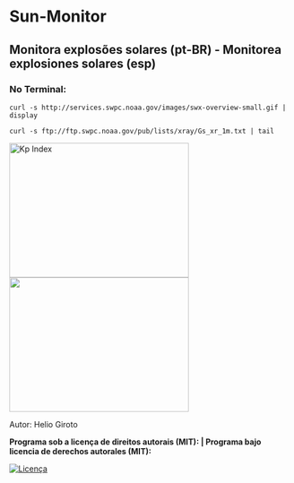 # Sun-Monitor
## Monitora explosões solares (pt-BR) - Monitorea explosiones solares (esp)

### No Terminal:
`curl -s http://services.swpc.noaa.gov/images/swx-overview-small.gif | display`

`curl -s ftp://ftp.swpc.noaa.gov/pub/lists/xray/Gs_xr_1m.txt | tail` 

 <img src="http://services.swpc.noaa.gov/images/planetary-k-index.gif" alt="Kp Index" height="240" width="320"> 
 <img src="http://legacy-www.swpc.noaa.gov/rt_plots/XrayBL.gif" height="240" width="320"> 
 
 Autor: Helio Giroto

**Programa sob a licença de direitos autorais (MIT): | Programa bajo licencia de derechos autorales (MIT):**

<a href="https://raw.githubusercontent.com/HelioGiroto/Sun-Monitor/master/LICENSE" target="_blank"><img src="https://img.shields.io/badge/license-MIT-blue.svg?style=flat-square" alt="Licença"></a> 
